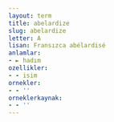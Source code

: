 ```yaml
---
layout: term
title: abelardize
slug: abelardize
letter: A
lisan: Fransızca abélardisé
anlamlar:
- ► hadım
ozellikler:
- - isim
ornekler:
- - ''
orneklerkaynak:
- - ''
---
```

